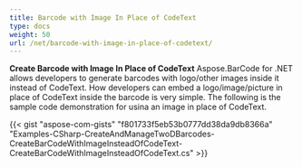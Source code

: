 ```yaml
---
title: Barcode with Image In Place of CodeText
type: docs
weight: 50
url: /net/barcode-with-image-in-place-of-codetext/
---
```


**Create Barcode with Image In Place of CodeText**
Aspose.BarCode for .NET allows developers to generate barcodes with logo/other images inside it instead of CodeText. How developers can embed a logo/image/picture in place of CodeText inside the barcode is very simple. The following is the sample code demonstration for usina an image in place of CodeText.

{{< gist "aspose-com-gists" "f801733f5eb53b0777dd38da9db8366a" "Examples-CSharp-CreateAndManageTwoDBarcodes-CreateBarCodeWithImageInsteadOfCodeText-CreateBarCodeWithImageInsteadOfCodeText.cs" >}}
